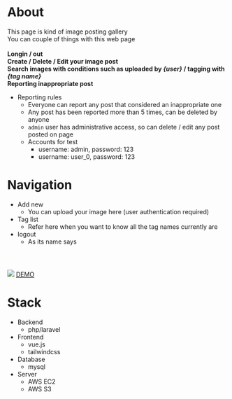 # About
This page is kind of image posting gallery<br/>
You can couple of things with this web page<br/>
<br/>**Longin / out**
<br/>**Create / Delete / Edit your image post**
<br/>**Search images with conditions such as uploaded by *{user}* / tagging with *{tag name}***
<br/>**Reporting inappropriate post**
- Reporting rules
    - Everyone can report any post that considered an inappropriate one
    - Any post has been reported more than 5 times, can be deleted by anyone
    - `admin` user has administrative access, so can delete / edit any post posted on page
    - Accounts for test
        - username: admin, password: 123
        - username: user_0, password: 123

# Navigation
- Add new
    - You can upload your image here (user authentication required)
- Tag list
    - Refer here when you want to know all the tag names currently are
- logout
    - As its name says

# 
<br/>
<img src="https://raw.githubusercontent.com/Sessho-maru/TulGallery/master/example.gif" />
<a href="http://54.191.244.132/imgs" target="_blank">DEMO</a>

# Stack
- Backend
    - php/laravel
- Frontend
    - vue.js
    - tailwindcss
- Database
    - mysql
- Server
    - AWS EC2
    - AWS S3
